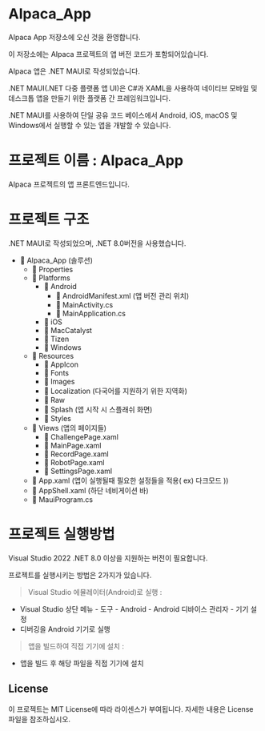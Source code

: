 # AIpaca_App
AIpaca App 저장소에 오신 것을 환영합니다. 

이 저장소에는 AIpaca 프로젝트의 앱 버전 코드가 포함되어있습니다. 

AIpaca 앱은 .NET MAUI로 작성되었습니다.

.NET MAUI(.NET 다중 플랫폼 앱 UI)은 C#과 XAML을 사용하여 네이티브 모바일 및 데스크톱 앱을 만들기 위한 플랫폼 간 프레임워크입니다.

.NET MAUI를 사용하여 단일 공유 코드 베이스에서 Android, iOS, macOS 및 Windows에서 실행할 수 있는 앱을 개발할 수 있습니다.

# 프로젝트 이름 : AIpaca_App
AIpaca 프로젝트의 앱 프론트엔드입니다.

# 프로젝트 구조
.NET MAUI로 작성되었으며, .NET 8.0버전을 사용했습니다.

- 📁 Alpaca_App (솔루션)
  - 📁 Properties
  - 📁 Platforms
    - 📁 Android
      - 📄 AndroidManifest.xml (앱 버전 관리 위치)
      - 📄 MainActivity.cs
      - 📄 MainApplication.cs
    - 📁 iOS
    - 📁 MacCatalyst
    - 📁 Tizen
    - 📁 Windows
  - 📁 Resources
    - 📁 AppIcon
    - 📁 Fonts
    - 📁 Images
    - 📁 Localization (다국어를 지원하기 위한 지역화)
    - 📁 Raw
    - 📁 Splash (앱 시작 시 스플래쉬 화면)
    - 📁 Styles
  - 📁 Views (앱의 페이지들)
    - 📄 ChallengePage.xaml
    - 📄 MainPage.xaml
    - 📄 RecordPage.xaml
    - 📄 RobotPage.xaml
    - 📄 SettingsPage.xaml
  - 📄 App.xaml (앱이 실행될때 필요한 설정들을 적용( ex) 다크모드 ))
  - 📄 AppShell.xaml (하단 네비게이션 바)
  - 📄 MauiProgram.cs

# 프로젝트 실행방법
Visual Studio 2022 .NET 8.0 이상을 지원하는 버전이 필요합니다.

프로젝트를 실행시키는 방법은 2가지가 있습니다.

> Visual Studio 에뮬레이터(Android)로 실행 :
- Visual Studio 상단 메뉴 - 도구 - Android - Android 디바이스 관리자 - 기기 설정
- 디버깅을 Android 기기로 실행 

> 앱을 빌드하여 직접 기기에 설치 :
- 앱을 빌드 후 해당 파일을 직접 기기에 설치


## License
이 프로젝트는 MIT License에 따라 라이센스가 부여됩니다. 자세한 내용은 License 파일을 참조하십시오.
